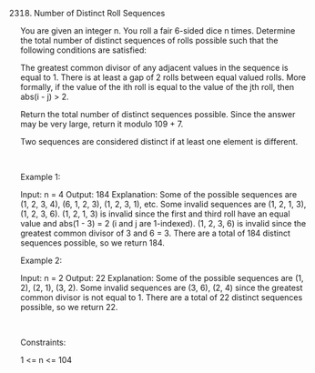 2318. Number of Distinct Roll Sequences

You are given an integer n. You roll a fair 6-sided dice n times. Determine the total number of distinct sequences of rolls possible such that the following conditions are satisfied:

The greatest common divisor of any adjacent values in the sequence is equal to 1.
There is at least a gap of 2 rolls between equal valued rolls. More formally, if the value of the ith roll is equal to the value of the jth roll, then abs(i - j) > 2.

Return the total number of distinct sequences possible. Since the answer may be very large, return it modulo 109 + 7.

Two sequences are considered distinct if at least one element is different.

 

Example 1:

Input: n = 4
Output: 184
Explanation: Some of the possible sequences are (1, 2, 3, 4), (6, 1, 2, 3), (1, 2, 3, 1), etc.
Some invalid sequences are (1, 2, 1, 3), (1, 2, 3, 6).
(1, 2, 1, 3) is invalid since the first and third roll have an equal value and abs(1 - 3) = 2 (i and j are 1-indexed).
(1, 2, 3, 6) is invalid since the greatest common divisor of 3 and 6 = 3.
There are a total of 184 distinct sequences possible, so we return 184.

Example 2:

Input: n = 2
Output: 22
Explanation: Some of the possible sequences are (1, 2), (2, 1), (3, 2).
Some invalid sequences are (3, 6), (2, 4) since the greatest common divisor is not equal to 1.
There are a total of 22 distinct sequences possible, so we return 22.


 

Constraints:

1 <= n <= 104